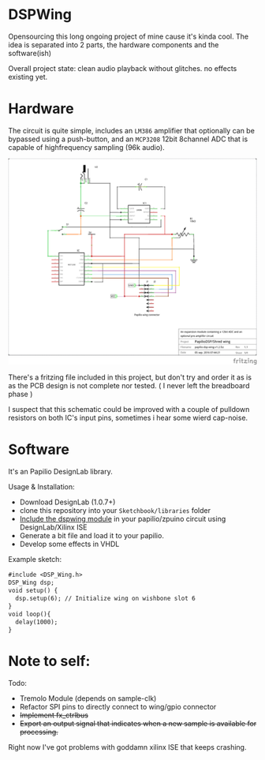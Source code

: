DSPWing
========

Opensourcing this long ongoing project of mine cause it's kinda cool.
The idea is separated into 2 parts, the hardware components and the software(ish)

  Overall project state:
  clean audio playback without glitches. no effects existing yet.


# Hardware

The circuit is quite simple, includes an `LM386` amplifier that optionally can be bypassed using a push-button, and an `MCP3208` 12bit 8channel ADC that is capable of highfrequency sampling (96k audio).

![Wing schematic](https://raw.githubusercontent.com/telamon/papilio-dspwing/master/papilio-dsp-wing-v1.2_schem.png)

There's a fritzing file included in this project, but don't try and order it as is
as the PCB design is not complete nor tested.
( I never left the breadboard phase )

I suspect that this schematic could be improved with a couple of pulldown resistors on both IC's input pins, sometimes i hear some wierd cap-noise.

# Software

It's an Papilio DesignLab library.

Usage & Installation:

* Download DesignLab (1.0.7+)
* clone this repository into your `Sketchbook/libraries` folder
* [Include the dspwing module](https://github.com/telamon/papilio-dspwing/raw/master/papilio_schematic-minimum_dspwing_setup.pdf) in your papilio/zpuino circuit using DesignLab/Xilinx ISE
* Generate a bit file and load it to your papilio. 
* Develop some effects in VHDL


Example sketch:


    #include <DSP_Wing.h>
    DSP_Wing dsp;
    void setup() {
      dsp.setup(6); // Initialize wing on wishbone slot 6
    }
    void loop(){
      delay(1000);
    }


# Note to self:

Todo:
* Tremolo Module (depends on sample-clk)
* Refactor SPI pins to directly connect to wing/gpio connector
* ~~Implement fx_ctrlbus~~
* ~~Export an output signal that indicates when a new sample is available for processing.~~

Right now I've got problems with goddamn xilinx ISE that keeps crashing.


